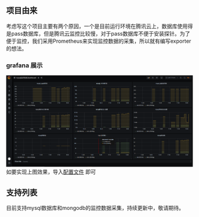 ## 项目由来
考虑写这个项目主要有两个原因，一个是目前运行环境在腾讯云上，数据库使用得是pass数据库，但是腾讯云监控比较慢，对于pass数据库不便于安装探针。为了便于监控，我们采用Prometheus来实现监控数据的采集，所以就有编写exporter的想法。

### grafana 展示
![展示效果](image/grafana展示图.png)
如要实现上图效果，导入[配置文件](https://github.com/fedocx/tcloud_exporter/blob/master/export_file/grafana/mysql监控指标dashboard-1596794809155.json)
即可

## 支持列表

目前支持mysql数据库和mongodb的监控数据采集，持续更新中，敬请期待。
